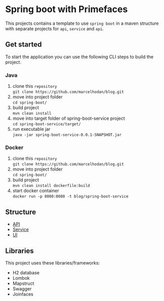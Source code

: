 # Spring boot with Primefaces
This projects contains a template to use `spring boot` in a maven structure with separate projects for `api`, `service` and `api`.

## Get started
To start the application you can use the following CLI steps to build the project.

### Java
1. clone this `repository`<br>
`git clone https://github.com/marcelhodan/blog.git`
1. move into project folder<br>
`cd spring-boot/`
1. build project<br>
`mvn clean install`
1. move into target folder of spring-boot-service project<br>
`cd spring-boot-service/target/` 
1. run executable jar<br>
`java -jar spring-boot-service-0.0.1-SNAPSHOT.jar`


### Docker
1. clone this `repository`<br>
`git clone https://github.com/marcelhodan/blog.git`
1. move into project folder<br>
`cd spring-boot/`
1. build project<br>
`mvn clean install dockerfile:build`
1. start docker container<br>
`docker run -p 8080:8080 -t blog/spring-boot-service`


## Structure
* [API](spring-boot-api)
* [Service](spring-boot-service)
* [UI](spring-boot-ui)

## Libraries
This project uses these libraries/frameworks:

* H2 database
* Lombok
* Mapstruct
* Swagger
* Joinfaces
